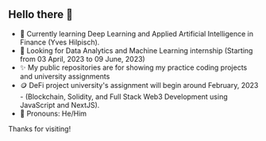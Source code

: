 ## Hello there 👋

- 📖 Currently learning Deep Learning and Applied Artificial Intelligence in Finance (Yves Hilpisch).
- 👯 Looking for Data Analytics and Machine Learning internship (Starting from 03 April, 2023 to 09 June, 2023)
- ✨ My public repositories are for showing my practice coding projects and university assignments 
- 🪙 DeFi project university's assignment will begin around February, 2023 - (Blockchain, Solidity, and Full Stack Web3 Development using JavaScript and NextJS).
- 🤵 Pronouns: He/Him
 

Thanks for visiting!

<!--
**AlienX77-cmd/AlienX77-cmd** is a ✨ _special_ ✨ repository because its `README.md` (this file) appears on your GitHub profile.

Here are some ideas to get you started:

- 🔭 I’m currently working on ...
- 🌱 I’m currently learning ...
- 👯 I’m looking to collaborate on ...
- 🤔 I’m looking for help with ...
- 💬 Ask me about ...
- 📫 How to reach me: ...
- 😄 Pronouns: ...
- ⚡ Fun fact: ...
-->
